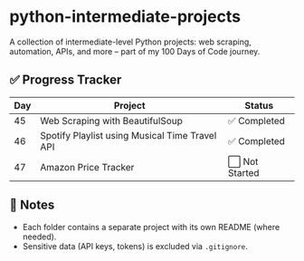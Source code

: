 # python-intermediate-projects
A collection of intermediate-level Python projects: 
web scraping, automation, APIs, and more – part of my 100 Days of Code journey.

## ✅ Progress Tracker

| Day | Project | Status |
|-----|---------|--------|
| 45  | Web Scraping with BeautifulSoup | ✅ Completed |
| 46  | Spotify Playlist using Musical Time Travel API | ✅ Completed  |
| 47  | Amazon Price Tracker | ⬜ Not Started |

## 📌 Notes

- Each folder contains a separate project with its own README (where needed).
- Sensitive data (API keys, tokens) is excluded via `.gitignore`.

